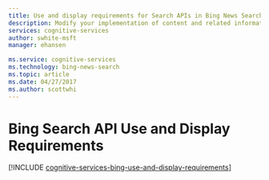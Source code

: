 ```yaml
---
title: Use and display requirements for Search APIs in Bing News Search | Microsoft Docs
description: Modify your implementation of content and related information by using calls to search APIs in Bing News Search.
services: cognitive-services
author: swhite-msft
manager: ehansen

ms.service: cognitive-services
ms.technology: bing-news-search
ms.topic: article
ms.date: 04/27/2017
ms.author: scottwhi
---
```


# Bing Search API Use and Display Requirements

[!INCLUDE [cognitive-services-bing-use-and-display-requirements](../../../includes/cognitive-services-bing-use-and-display-requirements.md)]